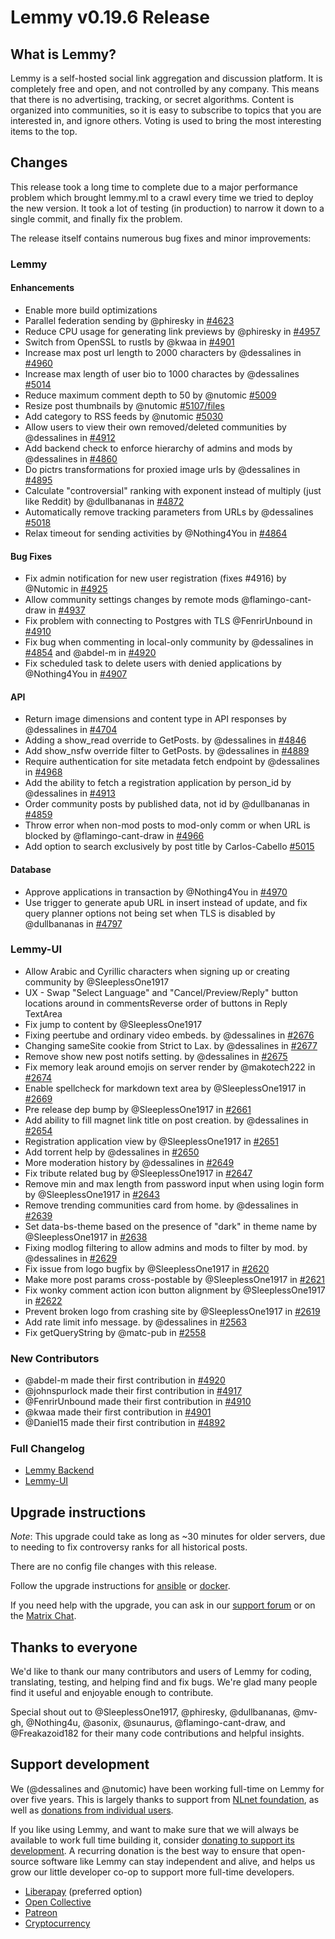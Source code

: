 # Lemmy v0.19.6 Release

## What is Lemmy?

Lemmy is a self-hosted social link aggregation and discussion platform. It is completely free and open, and not controlled by any company. This means that there is no advertising, tracking, or secret algorithms. Content is organized into communities, so it is easy to subscribe to topics that you are interested in, and ignore others. Voting is used to bring the most interesting items to the top.

## Changes

This release took a long time to complete due to a major performance problem which brought lemmy.ml to a crawl every time we tried to deploy the new version. It took a lot of testing (in production) to narrow it down to a single commit, and finally fix the problem.

The release itself contains numerous bug fixes and minor improvements:

### Lemmy

#### Enhancements

- Enable more build optimizations
- Parallel federation sending by @phiresky in [#4623](https://github.com/LemmyNet/lemmy/pull/4623)
- Reduce CPU usage for generating link previews by @phiresky in [#4957](https://github.com/LemmyNet/lemmy/pull/4957)
- Switch from OpenSSL to rustls by @kwaa in [#4901](https://github.com/LemmyNet/lemmy/pull/4901)
- Increase max post url length to 2000 characters by @dessalines in [#4960](https://github.com/LemmyNet/lemmy/pull/4960)
- Increase max length of user bio to 1000 charactes by @dessalines [#5014](https://github.com/LemmyNet/lemmy/pull/5014)
- Reduce maximum comment depth to 50 by @nutomic [#5009](https://github.com/LemmyNet/lemmy/pull/5009)
- Resize post thumbnails by @nutomic [#5107/files](https://github.com/LemmyNet/lemmy/pull/5107)
- Add category to RSS feeds by @nutomic [#5030](https://github.com/LemmyNet/lemmy/pull/5030)
- Allow users to view their own removed/deleted communities by @dessalines in [#4912](https://github.com/LemmyNet/lemmy/pull/4912)
- Add backend check to enforce hierarchy of admins and mods by @dessalines in [#4860](https://github.com/LemmyNet/lemmy/pull/4860)
- Do pictrs transformations for proxied image urls by @dessalines in [#4895](https://github.com/LemmyNet/lemmy/pull/4895)
- Calculate "controversial" ranking with exponent instead of multiply (just like Reddit) by @dullbananas in [#4872](https://github.com/LemmyNet/lemmy/pull/4872)
- Automatically remove tracking parameters from URLs by @dessalines [#5018](https://github.com/LemmyNet/lemmy/pull/5018)
- Relax timeout for sending activities by @Nothing4You in [#4864](https://github.com/LemmyNet/lemmy/pull/4864)

#### Bug Fixes

- Fix admin notification for new user registration (fixes #4916) by @Nutomic in [#4925](https://github.com/LemmyNet/lemmy/pull/4925)
- Allow community settings changes by remote mods @flamingo-cant-draw in [#4937](https://github.com/LemmyNet/lemmy/pull/4937)
- Fix problem with connecting to Postgres with TLS @FenrirUnbound in [#4910](https://github.com/LemmyNet/lemmy/pull/4910)
- Fix bug when commenting in local-only community by @dessalines in [#4854](https://github.com/LemmyNet/lemmy/pull/4854) and @abdel-m in [#4920](https://github.com/LemmyNet/lemmy/pull/4920)
- Fix scheduled task to delete users with denied applications by @Nothing4You in [#4907](https://github.com/LemmyNet/lemmy/pull/4907)

#### API

- Return image dimensions and content type in API responses by @dessalines in [#4704](https://github.com/LemmyNet/lemmy/pull/4704)
- Adding a show_read override to GetPosts. by @dessalines in [#4846](https://github.com/LemmyNet/lemmy/pull/4846)
- Add show_nsfw override filter to GetPosts. by @dessalines in [#4889](https://github.com/LemmyNet/lemmy/pull/4889)
- Require authentication for site metadata fetch endpoint by @dessalines in [#4968](https://github.com/LemmyNet/lemmy/pull/4968)
- Add the ability to fetch a registration application by person_id by @dessalines in [#4913](https://github.com/LemmyNet/lemmy/pull/4913)
- Order community posts by published data, not id by @dullbananas in [#4859](https://github.com/LemmyNet/lemmy/pull/4859)
- Throw error when non-mod posts to mod-only comm or when URL is blocked by @flamingo-cant-draw in [#4966](https://github.com/LemmyNet/lemmy/pull/4966)
- Add option to search exclusively by post title by Carlos-Cabello [#5015](https://github.com/LemmyNet/lemmy/pull/5015)

#### Database

- Approve applications in transaction by @Nothing4You in [#4970](https://github.com/LemmyNet/lemmy/pull/4970)
- Use trigger to generate apub URL in insert instead of update, and fix query planner options not being set when TLS is disabled by @dullbananas in [#4797](https://github.com/LemmyNet/lemmy/pull/4797)

### Lemmy-UI

- Allow Arabic and Cyrillic characters when signing up or creating community by @SleeplessOne1917
- UX - Swap "Select Language" and "Cancel/Preview/Reply" button locations around in commentsReverse order of buttons in Reply TextArea
- Fix jump to content by @SleeplessOne1917
- Fixing peertube and ordinary video embeds. by @dessalines in [#2676](https://github.com/LemmyNet/lemmy-ui/pull/2676)
- Changing sameSite cookie from Strict to Lax. by @dessalines in [#2677](https://github.com/LemmyNet/lemmy-ui/pull/2677)
- Remove show new post notifs setting. by @dessalines in [#2675](https://github.com/LemmyNet/lemmy-ui/pull/2675)
- Fix memory leak around emojis on server render by @makotech222 in [#2674](https://github.com/LemmyNet/lemmy-ui/pull/2674)
- Enable spellcheck for markdown text area by @SleeplessOne1917 in [#2669](https://github.com/LemmyNet/lemmy-ui/pull/2669)
- Pre release dep bump by @SleeplessOne1917 in [#2661](https://github.com/LemmyNet/lemmy-ui/pull/2661)
- Add ability to fill magnet link title on post creation. by @dessalines in [#2654](https://github.com/LemmyNet/lemmy-ui/pull/2654)
- Registration application view by @SleeplessOne1917 in [#2651](https://github.com/LemmyNet/lemmy-ui/pull/2651)
- Add torrent help by @dessalines in [#2650](https://github.com/LemmyNet/lemmy-ui/pull/2650)
- More moderation history by @dessalines in [#2649](https://github.com/LemmyNet/lemmy-ui/pull/2649)
- Fix tribute related bug by @SleeplessOne1917 in [#2647](https://github.com/LemmyNet/lemmy-ui/pull/2647)
- Remove min and max length from password input when using login form by @SleeplessOne1917 in [#2643](https://github.com/LemmyNet/lemmy-ui/pull/2643)
- Remove trending communities card from home. by @dessalines in [#2639](https://github.com/LemmyNet/lemmy-ui/pull/2639)
- Set data-bs-theme based on the presence of "dark" in theme name by @SleeplessOne1917 in [#2638](https://github.com/LemmyNet/lemmy-ui/pull/2638)
- Fixing modlog filtering to allow admins and mods to filter by mod. by @dessalines in [#2629](https://github.com/LemmyNet/lemmy-ui/pull/2629)
- Fix issue from logo bugfix by @SleeplessOne1917 in [#2620](https://github.com/LemmyNet/lemmy-ui/pull/2620)
- Make more post params cross-postable by @SleeplessOne1917 in [#2621](https://github.com/LemmyNet/lemmy-ui/pull/2621)
- Fix wonky comment action icon button alignment by @SleeplessOne1917 in [#2622](https://github.com/LemmyNet/lemmy-ui/pull/2622)
- Prevent broken logo from crashing site by @SleeplessOne1917 in [#2619](https://github.com/LemmyNet/lemmy-ui/pull/2619)
- Add rate limit info message. by @dessalines in [#2563](https://github.com/LemmyNet/lemmy-ui/pull/2563)
- Fix getQueryString by @matc-pub in [#2558](https://github.com/LemmyNet/lemmy-ui/pull/2558)

### New Contributors

- @abdel-m made their first contribution in [#4920](https://github.com/LemmyNet/lemmy/pull/4920)
- @johnspurlock made their first contribution in [#4917](https://github.com/LemmyNet/lemmy/pull/4917)
- @FenrirUnbound made their first contribution in [#4910](https://github.com/LemmyNet/lemmy/pull/4910)
- @kwaa made their first contribution in [#4901](https://github.com/LemmyNet/lemmy/pull/4901)
- @Daniel15 made their first contribution in [#4892](https://github.com/LemmyNet/lemmy/pull/4892)

### Full Changelog

- [Lemmy Backend](https://github.com/LemmyNet/lemmy/compare/0.19.5...0.19.6)
- [Lemmy-UI](https://github.com/LemmyNet/lemmy-ui/compare/0.19.5...0.19.6)

## Upgrade instructions

_Note_: This upgrade could take as long as ~30 minutes for older servers, due to needing to fix controversy ranks for all historical posts.

There are no config file changes with this release.

Follow the upgrade instructions for [ansible](https://github.com/LemmyNet/lemmy-ansible/blob/main/UPGRADING.md) or [docker](https://join-lemmy.org/docs/en/administration/install_docker.html#updating).

If you need help with the upgrade, you can ask in our [support forum](https://lemmy.ml/c/lemmy_support) or on the [Matrix Chat](https://matrix.to/#/!OwmdVYiZSXrXbtCNLw:matrix.org).

## Thanks to everyone

We'd like to thank our many contributors and users of Lemmy for coding, translating, testing, and helping find and fix bugs. We're glad many people find it useful and enjoyable enough to contribute.

Special shout out to @SleeplessOne1917, @phiresky, @dullbananas, @mv-gh, @Nothing4u, @asonix, @sunaurus, @flamingo-cant-draw, and @Freakazoid182 for their many code contributions and helpful insights.

## Support development

We (@dessalines and @nutomic) have been working full-time on Lemmy for over five years. This is largely thanks to support from [NLnet foundation](https://nlnet.nl/), as well as [donations from individual users](https://join-lemmy.org/donate).

If you like using Lemmy, and want to make sure that we will always be available to work full time building it, consider [donating to support its development](https://join-lemmy.org/donate). A recurring donation is the best way to ensure that open-source software like Lemmy can stay independent and alive, and helps us grow our little developer co-op to support more full-time developers.

- [Liberapay](https://liberapay.com/Lemmy) (preferred option)
- [Open Collective](https://opencollective.com/lemmy)
- [Patreon](https://www.patreon.com/dessalines)
- [Cryptocurrency](https://join-lemmy.org/crypto)
